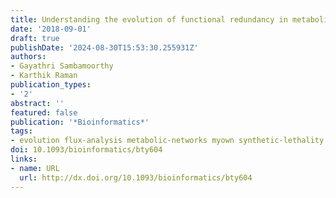 ```yaml
---
title: Understanding the evolution of functional redundancy in metabolic networks
date: '2018-09-01'
draft: true
publishDate: '2024-08-30T15:53:30.255931Z'
authors:
- Gayathri Sambamoorthy
- Karthik Raman
publication_types:
- '2'
abstract: ''
featured: false
publication: '*Bioinformatics*'
tags:
- evolution flux-analysis metabolic-networks myown synthetic-lethality
doi: 10.1093/bioinformatics/bty604
links:
- name: URL
  url: http://dx.doi.org/10.1093/bioinformatics/bty604
---
```


